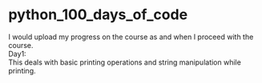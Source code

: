 # python_100_days_of_code
I would upload my progress on the course as and when I proceed with the course.
<br>
Day1:<br>This deals with basic printing operations and string manipulation while printing.
